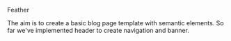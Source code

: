 Feather

The aim is to create a basic blog page template with semantic elements.
So far we've implemented header to create navigation and banner.
